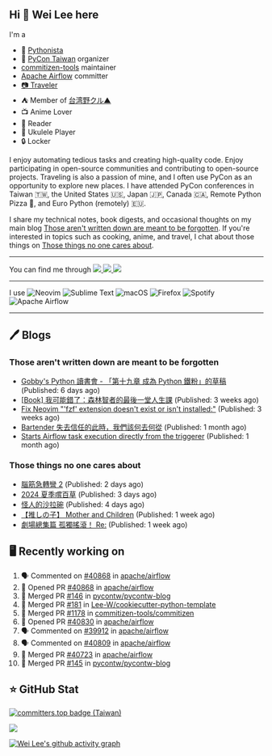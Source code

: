 ## Hi 👋 Wei Lee here

I'm a

* 🐍 [Pythonista](https://pycon-note.wei-lee.me/)
* 🐍 [PyCon Taiwan](https://tw.pycon.org/) organizer
* [commitizen-tools](https://github.com/commitizen-tools) maintainer
* [Apache Airflow](https://github.com/apache/airflow/) committer
* [📷 Traveler](https://travlog.wei-lee.me/)
* ⛺ Member of [台湾野クル▲](https://twitter.com/Taiwannokuru)
* 📺 Anime Lover
* 📖 Reader
* 🎵 Ukulele Player
* 🔒 Locker

I enjoy automating tedious tasks and creating high-quality code. Enjoy participating in open-source communities and contributing to open-source projects. Traveling is also a passion of mine, and I often use PyCon as an opportunity to explore new places. I have attended PyCon conferences in Taiwan 🇹🇼, the United States 🇺🇸, Japan 🇯🇵, Canada 🇨🇦, Remote Python Pizza 🍕, and Euro Python (remotely) 🇪🇺.

I share my technical notes, book digests, and occasional thoughts on my main blog [Those aren't written down are meant to be forgotten](https://blog.wei-lee.me/). If you're interested in topics such as cooking, anime, and travel, I chat about those things on [Those things no one cares about](https://travlog.wei-lee.me/).


---

<p align="left">
You can find me through
  <a href="https://in.linkedin.com/in/clleew" target="blank">
    <img src="https://img.shields.io/badge/LinkedIn-0077B5?style=for-the-badge&logo=linkedin&logoColor=white" />
  </a>
  <a href="https://twitter.com/clleew" target="blank">
    <img src="https://img.shields.io/badge/Twitter-1DA1F2?style=for-the-badge&logo=twitter&logoColor=white" />
  </a>
  <a href="https://github.com/Lee-W/" target="blank">
    <img src="https://img.shields.io/badge/GitHub-100000?style=for-the-badge&logo=github&logoColor=white" />
  </a>
</p>

---

I use ![Neovim](https://img.shields.io/badge/NeoVim-%2357A143.svg?&style=for-the-badge&logo=neovim&logoColor=white) ![Sublime Text](https://img.shields.io/badge/sublime_text-%23575757.svg?style=for-the-badge&logo=sublime-text&logoColor=important) ![macOS](https://img.shields.io/badge/mac%20os-000000?style=for-the-badge&logo=macos&logoColor=F0F0F0) ![Firefox](https://img.shields.io/badge/Firefox-FF7139?style=for-the-badge&logo=Firefox-Browser&logoColor=white) ![Spotify](https://img.shields.io/badge/Spotify-1ED760?style=for-the-badge&logo=spotify&logoColor=white) ![Apache Airflow](https://img.shields.io/badge/Apache%20Airflow-017CEE?style=for-the-badge&logo=Apache%20Airflow&logoColor=white)

---


## 🖊️ Blogs

### Those aren't written down are meant to be forgotten

* [Gobby&#39;s Python 讀書會 - 「第十九章 成為 Python 鐵粉」的草稿](https://blog.wei-lee.me/posts/tech/2024/07/Introducing-Python-ch19-draft) (Published: 6 days ago)
* [[Book] 我可能錯了：森林智者的最後一堂人生課](https://blog.wei-lee.me/posts/book/2024/06/I-May-Be-Wrong) (Published: 3 weeks ago)
* [Fix Neovim &#34;&#39;fzf&#39; extension doesn&#39;t exist or isn&#39;t installed:&#34;](https://blog.wei-lee.me/posts/tech/2024/06/neo-vim-fzf-not-loaded) (Published: 3 weeks ago)
* [Bartender 失去信任的此時，我們該何去何從](https://blog.wei-lee.me/posts/tech/2024/06/where-should-we-go-if-bartender-is-no-longer-considered-safe) (Published: 1 month ago)
* [Starts Airflow task execution directly from the triggerer](https://blog.wei-lee.me/posts/tech/2024/06/starts-execution-directly-from-triggerer-without-going-to-worker) (Published: 1 month ago)

### Those things no one cares about
 
 * [腦筋急轉彎 2](https://travlog.wei-lee.me/posts/review/2024/07/inside-out-2) (Published: 2 days ago)
 * [2024 夏季嚐百草](https://travlog.wei-lee.me/posts/review/2024/07/what-i-will-watch-in-2024-summer) (Published: 3 days ago)
 * [怪人的沙拉碗](https://travlog.wei-lee.me/posts/review/2024/07/Salad-Bowl-of-Eccentrics) (Published: 4 days ago)
 * [【推しの子】 Mother and Children](https://travlog.wei-lee.me/posts/review/2024/07/oshi-no-ko-mother-and-children) (Published: 1 week ago)
 * [劇場總集篇 孤獨搖滾！ Re:](https://travlog.wei-lee.me/posts/review/2024/07/bocchi-the-rock-movie-1) (Published: 1 week ago)

## 🖥️ Recently working on

1. 🗣 Commented on [#40868](https://github.com/apache/airflow/pull/40868#issuecomment-2237068975) in [apache/airflow](https://github.com/apache/airflow)
2. 💪 Opened PR [#40868](https://github.com/apache/airflow/pull/40868) in [apache/airflow](https://github.com/apache/airflow)
3. 🎉 Merged PR [#146](https://github.com/pycontw/pycontw-blog/pull/146) in [pycontw/pycontw-blog](https://github.com/pycontw/pycontw-blog)
4. 🎉 Merged PR [#181](https://github.com/Lee-W/cookiecutter-python-template/pull/181) in [Lee-W/cookiecutter-python-template](https://github.com/Lee-W/cookiecutter-python-template)
5. 🎉 Merged PR [#1178](https://github.com/commitizen-tools/commitizen/pull/1178) in [commitizen-tools/commitizen](https://github.com/commitizen-tools/commitizen)
6. 💪 Opened PR [#40830](https://github.com/apache/airflow/pull/40830) in [apache/airflow](https://github.com/apache/airflow)
7. 🗣 Commented on [#39912](https://github.com/apache/airflow/pull/39912#issuecomment-2232271441) in [apache/airflow](https://github.com/apache/airflow)
8. 🗣 Commented on [#40809](https://github.com/apache/airflow/pull/40809#issuecomment-2230894946) in [apache/airflow](https://github.com/apache/airflow)
9. 🎉 Merged PR [#40723](https://github.com/apache/airflow/pull/40723) in [apache/airflow](https://github.com/apache/airflow)
10. 🎉 Merged PR [#145](https://github.com/pycontw/pycontw-blog/pull/145) in [pycontw/pycontw-blog](https://github.com/pycontw/pycontw-blog)


## ⭐ GitHub Stat

[![committers.top badge (Taiwan)](https://user-badge.committers.top/taiwan_public/Lee-W.svg)](https://user-badge.committers.top/taiwan_public/Lee-W)

[![](https://github-readme-stats.vercel.app/api?username=Lee-W&show_icons=true&hide_title=true&cache_seconds=86400)](https://github.com/anuraghazra/github-readme-stats)

[![Wei Lee's github activity graph](https://github-readme-activity-graph.vercel.app/graph?username=Lee-W&theme=dracula)](https://github.com/ashutosh00710/github-readme-activity-graph)
